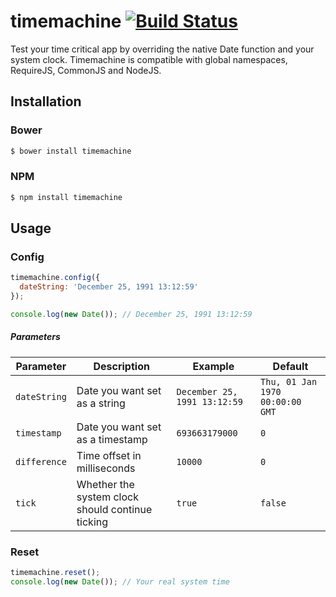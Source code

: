 timemachine [![Build Status](https://travis-ci.org/schickling/timemachine.png?branch=master)](https://travis-ci.org/schickling/timemachine)
===========

Test your time critical app by overriding the native Date function and your system clock. Timemachine is compatible with global namespaces, RequireJS, CommonJS and NodeJS.

## Installation

### Bower
```sh
$ bower install timemachine
```

### NPM
```sh
$ npm install timemachine
```

## Usage

### Config
```js
timemachine.config({
  dateString: 'December 25, 1991 13:12:59'
});

console.log(new Date()); // December 25, 1991 13:12:59
```

##### Parameters

Parameter 		| Description										| Example						| Default
---				| ---												| ---							| ---
`dateString`	| Date you want set as a string						| `December 25, 1991 13:12:59`	| `Thu, 01 Jan 1970 00:00:00 GMT`
`timestamp`		| Date you want set as a timestamp					| `693663179000`				| `0`
`difference`	| Time offset in milliseconds						| `10000`						| `0`
`tick`			| Whether the system clock should continue ticking	| `true`						| `false`

### Reset
```js
timemachine.reset();
console.log(new Date()); // Your real system time
```